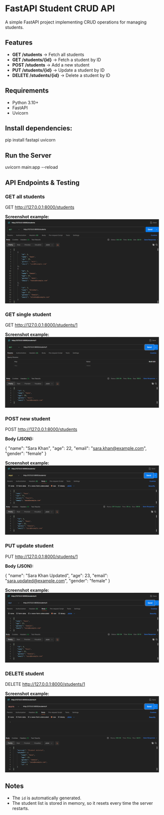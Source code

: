 # FastAPI Student CRUD API

A simple FastAPI project implementing CRUD operations for managing students.

## Features
- **GET /students** → Fetch all students
- **GET /students/{id}** → Fetch a student by ID
- **POST /students** → Add a new student
- **PUT /students/{id}** → Update a student by ID
- **DELETE /students/{id}** → Delete a student by ID

## Requirements
- Python 3.10+
- FastAPI
- Uvicorn

## Install dependencies:

pip install fastapi uvicorn

## Run the Server

uvicorn main:app --reload

## API Endpoints & Testing

### **GET all students**

GET http://127.0.0.1:8000/students

**Screenshot example:**
![GET all students](screenshots/get.png)

### **GET single student**

GET http://127.0.0.1:8000/students/1

**Screenshot example:**
![GET single student](screenshots/get_by_id.png)

### **POST new student**

POST http://127.0.0.1:8000/students

**Body (JSON):**

{
  "name": "Sara Khan",
  "age": 22,
  "email": "sara.khan@example.com",
  "gender": "female"
}

**Screenshot example:**
![POST student](screenshots/post.png)

### **PUT update student**

PUT http://127.0.0.1:8000/students/1

**Body (JSON):**

{
  "name": "Sara Khan Updated",
  "age": 23,
  "email": "sara.updated@example.com",
  "gender": "female"
}

**Screenshot example:**
![PUT student](screenshots/put.png)

### **DELETE student**

DELETE http://127.0.0.1:8000/students/1

**Screenshot example:**
![DELETE student](screenshots/delete.png)

## Notes

* The `id` is automatically generated.
* The student list is stored in memory, so it resets every time the server restarts.